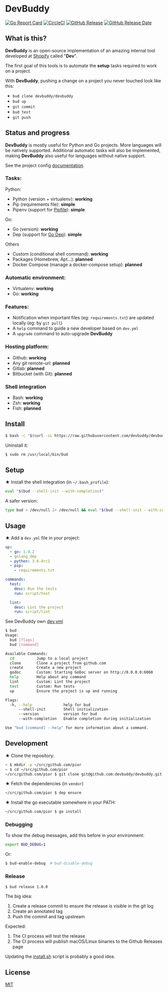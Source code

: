 # DevBuddy

[![Go Report Card](https://goreportcard.com/badge/github.com/devbuddy/devbuddy)](https://goreportcard.com/report/github.com/devbuddy/devbuddy)
[![CircleCI](https://circleci.com/gh/devbuddy/devbuddy.svg?style=svg)](https://circleci.com/gh/devbuddy/devbuddy)
[![GitHub Release](https://img.shields.io/github/release/devbuddy/devbuddy.svg)](https://github.com/devbuddy/devbuddy/releases/latest)
[![GitHub Release Date](https://img.shields.io/github/release-date/devbuddy/devbuddy.svg)](https://github.com/devbuddy/devbuddy/releases/latest)

## What is this?

**DevBuddy** is an open-source implementation of an amazing internal tool developed at
[Shopify](https://engineering.shopify.com) called "**Dev**".

The first goal of this tools is to automate the **setup** tasks required to work on a project.

With **DevBuddy**, pushing a change on a project you never touched look like this:

- `bud clone devbuddy/devbuddy`
- `bud up`
- `git commit`
- `bud test`
- `git push`

## Status and progress

**DevBuddy** is mostly useful for Python and Go projects. More languages will be natively
supported. Additional automatic tasks will also be implemented, making **DevBuddy** also
useful for languages without native support.

See the project config [documentation](docs/Config.md).

### Tasks:

Python:
- Python (version + virtualenv): **working**
- Pip (requirements file): **simple**
- Pipenv (support for [Pipfile](https://github.com/pypa/pipfile)): **simple**

Go:
- Go (version): **working**
- Dep (support for [Go Dep](https://github.com/golang/dep)): **simple**

Others
- Custom (conditional shell command): **working**
- Packages (Homebrew, Apt...): **planned**
- Docker Compose (manage a docker-compose setup): **planned**

### Automatic environment:

- Virtualenv: **working**
- Go: **working**

### Features:

- Notification when important files (eg: `requirements.txt`) are updated locally
  (eg: by `git pull`)
- A `help` command to guide a new developer based on `dev.yml`
- A `upgrade` command to auto-upgrade **DevBuddy**

### Hosting platform:

- Github: **working**
- Any git remote-url: **planned**
- Gitlab: **planned**
- Bitbucket (with Git): **planned**

### Shell integration

- Bash: **working**
- Zsh: **working**
- Fish: **planned**

## Install

```bash
$ bash -c "$(curl -sL https://raw.githubusercontent.com/devbuddy/devbuddy/master/install.sh)"
```

Uninstall it:
```bash
$ sudo rm /usr/local/bin/bud
```

## Setup

★ Install the shell integration (in `~/.bash_profile`):
```bash
eval "$(bud --shell-init --with-completion)"
```

A safer version:
```bash
type bud > /dev/null 2> /dev/null && eval "$(bud --shell-init --with-completion)"
```

## Usage

★ Add a `dev.yml` file in your project:
```yaml
up:
  - go: 1.9.2
  - golang_dep
  - python: 3.6.4rc1
  - pip:
    - requirements.txt

commands:
  test:
    desc: Run the tests
    run: script/test

  lint:
    desc: Lint the project
    run: script/lint
```
See DevBuddy own [dev.yml](dev.yml)

```bash
$ bud
Usage:
  bud [flags]
  bud [command]

Available Commands:
  cd          Jump to a local project
  clone       Clone a project from github.com
  create      Create a new project
  godoc       Custom: Starting GoDoc server on http://0.0.0.0:6060
  help        Help about any command
  lint        Custom: Lint the project
  test        Custom: Run tests
  up          Ensure the project is up and running

Flags:
  -h, --help              help for bud
      --shell-init        Shell initialization
      --version           version for bud
      --with-completion   Enable completion during initialization

Use "bud [command] --help" for more information about a command.
```

## Development

★ Clone the repository:
```bash
~ $ mkdir -p ~/src/github.com/pior
~ $ cd ~/src/github.com/pior
~/src/github.com/pior $ git clone git@github.com:devbuddy/devbuddy.git
```

★ Fetch the dependencies (in `vendor`)
```bash
~/src/github.com/pior $ dep ensure
```

★ Install the go executable somewhere in your PATH:
```bash
~/src/github.com/pior $ go install
```

### Debugging

To show the debug messages, add this before in your environment:
```bash
export BUD_DEBUG=1
```
Or:
```bash
$ bud-enable-debug  # bud-disable-debug
```

### Release

```bash
$ bud release 1.0.0
```

The big idea:
1. Create a release commit to ensure the release is visible in the git log
2. Create an annotated tag
3. Push the commit and tag upstream

Expected:
1. The CI process will test the release
2. The CI process will publish macOS/Linux binaries to the Github Releases page

Updating the [install.sh](https://github.com/devbuddy/devbuddy/blob/master/install.sh) script is probably a good idea.

## License

[MIT](https://github.com/devbuddy/devbuddy/blob/master/LICENSE)
